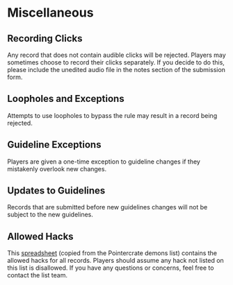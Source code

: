 # Miscellaneous

## Recording Clicks
Any record that does not contain audible clicks will be rejected. Players may sometimes choose to record their clicks separately. If you decide to do this, please include the unedited audio file in the notes section of the submission form.

## Loopholes and Exceptions
Attempts to use loopholes to bypass the rule may result in a record being rejected.

## Guideline Exceptions
Players are given a one-time exception to guideline changes if they mistakenly overlook new changes.

## Updates to Guidelines
Records that are submitted before new guidelines changes will not be subject to the new guidelines.

## Allowed Hacks
This [spreadsheet](https://docs.google.com/spreadsheets/d/1xEKmKd2CcACjHtl3ZK4wAzVFzSz9GbpqHPpHisW7498/edit?usp=sharing) (copied from the Pointercrate demons list) contains the allowed hacks for all records. Players should assume any hack not listed on this list is disallowed. If you have any questions or concerns, feel free to contact the list team. 
